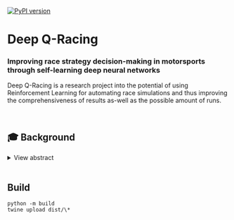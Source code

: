 [![PyPI version](https://badge.fury.io/py/gym-qRacing.svg)](https://pypi.org/project/gym-qRacing/)

# Deep Q-Racing

### Improving race strategy decision-making in motorsports through self-learning deep neural networks

Deep Q-Racing is a research project into the potential of using Reinforcement Learning for automating
race simulations and thus improving the comprehensiveness of results as-well as the possible amount of runs.

<br>

## 🎓 Background

<details>
<summary>View abstract</summary>
<br>
One decisive factor in the outcome of races in circuit motorsports is the race strategy.
The strategic potential of this strategy hereby stems from the timing of pit stops.
These stops become neccessary, as fuel is consumed and tires decrease in performance over the course of a race.
Deciding on a pit stop to replace these tires with a new set and refueling the car for the desired stint length contracts these affects.
Such a stop also induces drawback in form of time loss, as a speed limit is enforced when traveling through the pit lane.
Furthermore, the service conducted on the car might also increase this time loss.

Race strategy is therefore defined as balancing the benefits and costs of pit stops.
As of today, race simulations are applied in order to estimate the best possible race strategy beforehand, which reduces the required race time to a minimum.
These simulations greatly vary in granularity in prior literature and effects of probabilistic nature have to be considered.
Also, manual input of desired inlaps has to be made for each participant.

Such a simulation is implemented in this work and further adapted to the regulations of the NLS race series.
The simulation is integrated with OpenAi’s Gym framework, to serve as an environment for reinforcement learning agents to train in.
In order to automate the race simulation, an agent is implemented with the TensorFlow framework and the training is stabilized through experience replay.
Different hyper-parameter configurations, as well as observation-spaces and reward functions are evaluated.

It was found, that the agent made reasonable decisions regarding pit stop timing and refuel amount.
The learning rate and amount of episodes proved to be the most important parameters and using tire degradation in conjunction with the
current race position was found to be most fitting for policy development.

Keywords: race simulation, race strategy, Reinforcement Learning

</details>

<br>

## Build

```
python -m build
twine upload dist/\*
```
